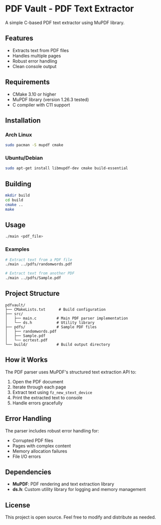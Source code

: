 # PDF Vault - PDF Text Extractor

A simple C-based PDF text extractor using MuPDF library.

## Features

- Extracts text from PDF files
- Handles multiple pages
- Robust error handling
- Clean console output

## Requirements

- CMake 3.10 or higher
- MuPDF library (version 1.26.3 tested)
- C compiler with C11 support

## Installation

### Arch Linux
```bash
sudo pacman -S mupdf cmake
```

### Ubuntu/Debian
```bash
sudo apt-get install libmupdf-dev cmake build-essential
```

## Building

```bash
mkdir build
cd build
cmake ..
make
```

## Usage

```bash
./main <pdf_file>
```

### Examples

```bash
# Extract text from a PDF file
./main ../pdfs/randomwords.pdf

# Extract text from another PDF
./main ../pdfs/Sample.pdf
```

## Project Structure

```
pdfvault/
├── CMakeLists.txt      # Build configuration
├── src/
│   ├── main.c         # Main PDF parser implementation
│   └── ds.h           # Utility library
├── pdfs/              # Sample PDF files
│   ├── randomwords.pdf
│   ├── Sample.pdf
│   └── ocrtest.pdf
└── build/             # Build output directory
```

## How it Works

The PDF parser uses MuPDF's structured text extraction API to:

1. Open the PDF document
2. Iterate through each page
3. Extract text using `fz_new_stext_device`
4. Print the extracted text to console
5. Handle errors gracefully

## Error Handling

The parser includes robust error handling for:
- Corrupted PDF files
- Pages with complex content
- Memory allocation failures
- File I/O errors

## Dependencies

- **MuPDF**: PDF rendering and text extraction library
- **ds.h**: Custom utility library for logging and memory management

## License

This project is open source. Feel free to modify and distribute as needed. 
